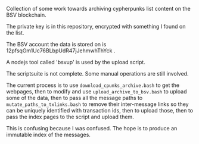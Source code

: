 Collection of some work towards archiving cypherpunks list content on the BSV blockchain.

The private key is in this repository, encrypted with something I found on the list.

The BSV account the data is stored on is 12pfsqGm1Uc76BLbpUdR47jJehmwhThYck .

A nodejs tool called 'bsvup' is used by the upload script.

The scriptsuite is not complete.  Some manual operations are still involved.

The current process is to use `download_cpunks_archive.bash` to get the webpages,
then to modify and use `upload_archive_to_bsv.bash` to upload some of the data,
then to pass all the message paths to `mutate_paths_to_txlinks.bash` to remove
their inter-message links so they can be uniquely identified with transaction ids,
then to upload those, then to pass the index pages to the script and upload them.

This is confusing because I was confused.  The hope is to produce an immutable index
of the messages.

